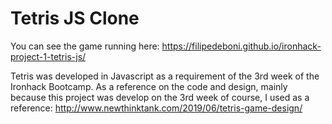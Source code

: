# Tetris JS Clone

You can see the game running here: https://filipedeboni.github.io/ironhack-project-1-tetris-js/

Tetris was developed in Javascript as a requirement of the 3rd week of the Ironhack Bootcamp.
As a reference on the code and design, mainly because this project was develop on the 3rd week of course, I used as a reference: http://www.newthinktank.com/2019/06/tetris-game-design/
